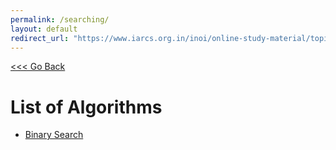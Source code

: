 ```yaml
---
permalink: /searching/
layout: default
redirect_url: "https://www.iarcs.org.in/inoi/online-study-material/topics/binarysearch.php"
---
```


[ <<< Go Back](../)

# List of Algorithms
- [Binary Search]()